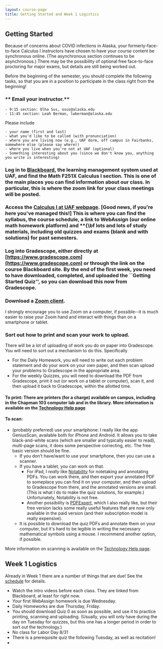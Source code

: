 ```yaml
---
layout: course-page
title: Getting Started and Week 1 Logistics
---
```


<!-- 
* [Week 1 Logistics](#week-1-logistics)
 -->

## Getting Started

Because of concerns about COVID infections in Alaska, your formerly-face-to-face Calculus I instructors have chosen to have your course content be synchronous online. (The asynchronous section continues to be asynchronous.) There may be the possibility of optional free face-to-face proctoring for major exams, but details are still being worked out.

Before the beginning of the semester, you should complete the following tasks, so that you are in a position to participate in the class right from the beginning!

### ** Email your instructor.**

	- 9:15 section: Olha Sus, osus@alaska.edu
	- 11:45 section: Leah Berman, lwberman@alaska.edu


Please include 

	- your name (first and last)
	- what you'd like to be called (with pronunciation)
	- where you are living now (e.g., UAF dorm, off campus in Fairbanks, somewhere else (please say where))
	- where you live when you're not at UAF (optional)
	- Something interesting about you (since we don't know you, anything you write is interesting)


### Log in to [Blackboard](https://classes.alaska.edu), the learning management system used at UAF, and find the Math F251X Calculus I section. This is one of the main places you can find information about our class. In particular, this is where the zoom link for your class meetings will be posted.

### Access the [Calculus I at UAF webpage](https://uaf-math251.github.io). \[Good news, if you're here you've managed this!\] This is where you can find the syllabus, the course schedule, a link to WebAssign (our online math homework platform) and **{\bf **lots and lots of study materials**, including old quizzes and exams (blank and with solutions) for  past semesters. 

### Log into Gradescope, either directly at [https://www.gradescope.com](https://www.gradescope.com) or through the link on the course Blackboard site. By the end of the first week, you need to have downloaded, completed, and uploaded the ``Getting Started Quiz'', so you can download this now from Gradescope.

### Download a [Zoom client](https://zoom.us). 

I strongly encourage you to use Zoom on a computer, if possible--it is much easier to raise your Zoom hand and interact with things than on a smartphone or tablet.

### Sort out how to print and scan your work to upload. 

There will be a lot of uploading of work you do on paper into Gradescope. You will need to sort out a mechanism to do this. Specifically

- For the Daily Homework, you will need to write out each problem statement and do your work on your own paper, and then scan upload your problems to Gradescope in the appropriate area.
- For the weekly Quizzes, you will need to download the PDF from Gradescope, print it out (or work on a tablet or computer), scan it, and then upload it back to Gradescope, within the allotted time.

#### To print: There are printers (for a charge) available on campus, including in the Chapman 103 computer lab and in the library. More information is available on the [Technology Help page](techHelp)

#### To scan:
- (probably preferred) use your smartphone: I really like the app GeniusScan, available both for iPhone and Android. It allows you to take black-and-white scans (which are smaller and typically easier to read), multi-page scans, it does some perspective correcting, etc. The free basic version should be fine.
	- If you don't have/want to use your smartphone, then you can use a scanner. 
	- If you have a tablet, you can work on that. 
		- For iPad, I *really* like [Notability](https://www.gingerlabs.com) for notetaking and annotating PDFs. You can work there, and then export your annotated PDF to someplace you can find it on your computer, and then upload to Gradescope from there, and the annotated versions are small. (This is what I do to make the quiz solutions, for example.) Unfortunately, Notability is not free. 
		- Another possibility is [PDFExpert](https://readdle.com), which I also really like, but their free version lacks some really useful features that are now only available in the paid version (and their subscription model is really expensive).
	- It is possible to download the quiz PDFs and annotate them on your computer, but it's hard to be legible in writing the necessary mathematical symbols using a mouse. I recommend another option, if possible.
	
More information on scanning is available on the [Technology Help page](techHelp).

## Week 1 Logistics

Already in Week 1 there are a number of things that are due! See the [schedule](assets/general/Fall2020/Math251-Schedule.pdf) for details. 

- Watch the intro videos before each class. They are linked from Blackboard, at least for right now.
- Your first WebAssign homework is due Wednesday.
- Daily Homeworks are due Thursday, Friday.
- You should download Quiz 0 as soon as possible, and use it to practice printing, scanning and uploading. (Usually, you will only have during the day on Tuesday for quizzes, but this one has a longer period in order to sort out the technology.)
- No class for Labor Day 8/31
- There is a prerequisite quiz the following Tuesday, as well as recitation!
- 
